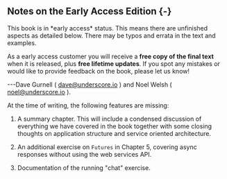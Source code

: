 ## Notes on the Early Access Edition {-}

<div class="callout callout-danger">
This book is in *early access* status.
This means there are unfinished aspects as detailed below.
There may be typos and errata in the text and examples.

As a early access customer you will receive a
**free copy of the final text** when it is released,
plus **free lifetime updates**.
If you spot any mistakes or would like to provide feedback on the book,
please let us know!

---Dave Gurnell ( [dave@underscore.io](mailto:dave@underscore.io) )
and Noel Welsh ( [noel@underscore.io](mailto:noel@underscore.io) ).
</div>

At the time of writing, the following features are missing:

1.  A summary chapter.
    This will include a condensed discussion of
    everything we have covered in the book together with
    some closing thoughts on application structure
    and service oriented architecture.

2.  An additional exercise on `Futures` in Chapter 5,
    covering async responses without using the web services API.

3.  Documentation of the running "chat" exercise.
